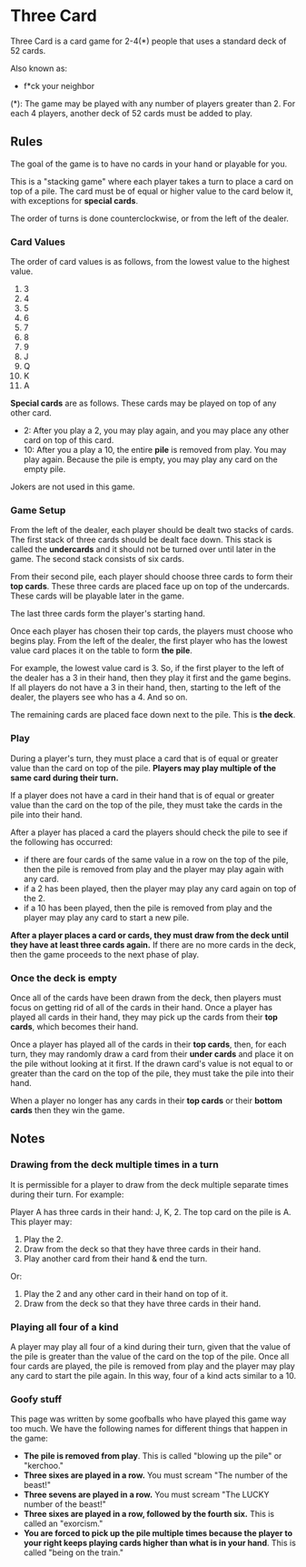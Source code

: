 # Three Card
Three Card is a card game for 2-4(\*) people that uses a standard deck of 52
cards. 

Also known as:
- f\*ck your neighbor

(\*): The game may be played with any number of players greater than 2. For each
4 players, another deck of 52 cards must be added to play.

## Rules
The goal of the game is to have no cards in your hand or playable for you.

This is a "stacking game" where each player takes a turn to place a card on top
of a pile. The card must be of equal or higher value to the card below it, with
exceptions for **special cards**.

The order of turns is done counterclockwise, or from the left of the dealer.

### Card Values

The order of card values is as follows, from the lowest value to the highest
value.
1. 3
2. 4
3. 5
4. 6
5. 7
6. 8
7. 9
8. J
9. Q
10. K
11. A

**Special cards** are as follows. These cards may be played on top of any other
card.

- 2: After you play a 2, you may play again, and you may place any other card on
  top of this card.
- 10: After you a play a 10, the entire **pile** is removed from play. You may
  play again. Because the pile is empty, you may play any card on the empty
  pile.

Jokers are not used in this game.

### Game Setup

From the left of the dealer, each player should be dealt two stacks of cards.
The first stack of three cards should be dealt face down. This stack is called
the **undercards** and it should not be turned over until later in the game.
The second stack consists of six cards.

From their second pile, each player should choose three cards to form their **top
cards**. These three cards are placed face up on top of the undercards. These
cards will be playable later in the game.

The last three cards form the player's starting hand.

Once each player has chosen their top cards, the players must choose who begins
play. From the left of the dealer, the first player who has the lowest value
card places it on the table to form **the pile**.

For example, the lowest value card is 3. So, if the first player to the left of
the dealer has a 3 in their hand, then they play it first and the game begins.
If all players do not have a 3 in their hand, then, starting to the left of the
dealer, the players see who has a 4. And so on.

The remaining cards are placed face down next to the pile. This is **the deck**.

### Play

During a player's turn, they must place a card that is of equal or greater value
than the card on top of the pile. **Players may play multiple of the same card
during their turn.**

If a player does not have a card in their hand that is of equal or greater value
than the card on the top of the pile, they must take the cards in the pile into
their hand.

After a player has placed a card the players should check the pile to see if the
following has occurred:
- if there are four cards of the same value in a row on the top of the pile,
  then the pile is removed from play and the player may play again with any card.
- if a 2 has been played, then the player may play any card again on top of the
  2.
- if a 10 has been played, then the pile is removed from play and the player may
  play any card to start a new pile.

**After a player places a card or cards, they must draw from the deck until they
have at least three cards again.** If there are no more cards in the deck, then
the game proceeds to the next phase of play.

### Once the deck is empty

Once all of the cards have been drawn from the deck, then players must focus on
getting rid of all of the cards in their hand. Once a player has played all
cards in their hand, they may pick up the cards from their **top cards**, which
becomes their hand.

Once a player has played all of the cards in their **top cards**, then, for each
turn, they may randomly draw a card from their **under cards** and place it on the
pile without looking at it first. If the drawn card's value is not equal to or
greater than the card on the top of the pile, they must take the pile into their
hand.

When a player no longer has any cards in their **top cards** or their **bottom cards**
then they win the game.

## Notes

### Drawing from the deck multiple times in a turn

It is permissible for a player to draw from the deck multiple separate times
during their turn. For example:

Player A has three cards in their hand: J, K, 2. The top card on the pile is A.
This player may:

1. Play the 2.
2. Draw from the deck so that they have three cards in their hand.
3. Play another card from their hand & end the turn.

Or:

1. Play the 2 and any other card in their hand on top of it.
2. Draw from the deck so that they have three cards in their hand.

### Playing all four of a kind

A player may play all four of a kind during their turn, given that the value of
the pile is greater than the value of the card on the top of the pile. Once all
four cards are played, the pile is removed from play and the player may play
any card to start the pile again. In this way, four of a kind acts similar to a
10.

### Goofy stuff

This page was written by some goofballs who have played this game way too much.
We have the following names for different things that happen in the game:

- **The pile is removed from play**. This is called "blowing up the pile" or
  "kerchoo."
- **Three sixes are played in a row.** You must scream "The number of the
  beast!"
- **Three sevens are played in a row.** You must scream "The LUCKY number of the
  beast!"
- **Three sixes are played in a row, followed by the fourth six.** This is
  called an "exorcism."
- **You are forced to pick up the pile multiple times because the player to your
  right keeps playing cards higher than what is in your hand**. This is called
  "being on the train."
